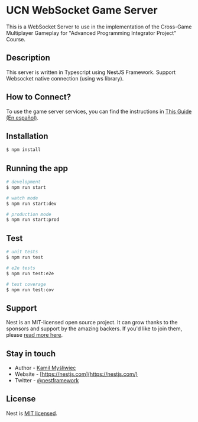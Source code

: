 # UCN WebSocket Game Server
This is a WebSocket Server to use in the implementation of the Cross-Game Multiplayer Gameplay for "Advanced Programming Integrator Project" Course.

## Description
This server is written in Typescript using NestJS Framework. Support Websocket native connection (using ws library).

## How to Connect?
To use the game server services, you can find the instructions in [This Guide (En español)](./connect-instructions-es.md).

## Installation

```bash
$ npm install
```

## Running the app

```bash
# development
$ npm run start

# watch mode
$ npm run start:dev

# production mode
$ npm run start:prod
```

## Test

```bash
# unit tests
$ npm run test

# e2e tests
$ npm run test:e2e

# test coverage
$ npm run test:cov
```

## Support

Nest is an MIT-licensed open source project. It can grow thanks to the sponsors and support by the amazing backers. If you'd like to join them, please [read more here](https://docs.nestjs.com/support).

## Stay in touch

- Author - [Kamil Myśliwiec](https://kamilmysliwiec.com)
- Website - [https://nestjs.com](https://nestjs.com/)
- Twitter - [@nestframework](https://twitter.com/nestframework)

## License

Nest is [MIT licensed](LICENSE).
